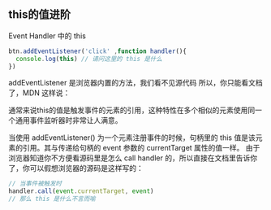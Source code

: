 ## this的值进阶
Event Handler 中的 this
```js
btn.addEventListener('click' ,function handler(){
  console.log(this) // 请问这里的 this 是什么
})
```
addEventListener 是浏览器内置的方法，我们看不见源代码
所以，你只能看文档了，MDN 这样说：

通常来说this的值是触发事件的元素的引用，这种特性在多个相似的元素使用同一个通用事件监听器时非常让人满意。

当使用 addEventListener() 为一个元素注册事件的时候，句柄里的 this 值是该元素的引用。其与传递给句柄的 event 参数的 currentTarget 属性的值一样。
由于浏览器知道你不方便看源码里是怎么 call handler 的，所以直接在文档里告诉你了，你可以假想浏览器的源码是这样写的：
```js
// 当事件被触发时
handler.call(event.currentTarget, event) 
// 那么 this 是什么不言而喻
```